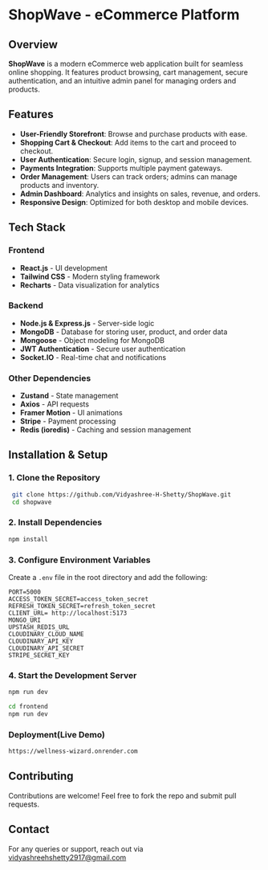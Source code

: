 # ShopWave - eCommerce Platform

## Overview
**ShopWave** is a modern eCommerce web application built for seamless online shopping. It features product browsing, cart management, secure authentication, and an intuitive admin panel for managing orders and products.

## Features
- **User-Friendly Storefront**: Browse and purchase products with ease.
- **Shopping Cart & Checkout**: Add items to the cart and proceed to checkout.
- **User Authentication**: Secure login, signup, and session management.
- **Payments Integration**: Supports multiple payment gateways.
- **Order Management**: Users can track orders; admins can manage products and inventory.
- **Admin Dashboard**: Analytics and insights on sales, revenue, and orders.
- **Responsive Design**: Optimized for both desktop and mobile devices.

## Tech Stack
### **Frontend**
- **React.js** - UI development
- **Tailwind CSS** - Modern styling framework
- **Recharts** - Data visualization for analytics

### **Backend**
- **Node.js & Express.js** - Server-side logic
- **MongoDB** - Database for storing user, product, and order data
- **Mongoose** - Object modeling for MongoDB
- **JWT Authentication** - Secure user authentication
- **Socket.IO** - Real-time chat and notifications

### **Other Dependencies**
- **Zustand** - State management
- **Axios** - API requests
- **Framer Motion** - UI animations
- **Stripe** - Payment processing
- **Redis (ioredis)** - Caching and session management

## Installation & Setup
### **1. Clone the Repository**
```sh
 git clone https://github.com/Vidyashree-H-Shetty/ShopWave.git
 cd shopwave
```

### **2. Install Dependencies**
```sh
npm install
```

### **3. Configure Environment Variables**
Create a `.env` file in the root directory and add the following:
```env
PORT=5000
ACCESS_TOKEN_SECRET=access_token_secret
REFRESH_TOKEN_SECRET=refresh_token_secret
CLIENT_URL= http://localhost:5173
MONGO_URI
UPSTASH_REDIS_URL
CLOUDINARY_CLOUD_NAME
CLOUDINARY_API_KEY
CLOUDINARY_API_SECRET
STRIPE_SECRET_KEY
```

### **4. Start the Development Server**
```sh
npm run dev
```
```sh
cd frontend
npm run dev
```
### **Deployment(Live Demo)**
```sh
https://wellness-wizard.onrender.com
```

## Contributing
Contributions are welcome! Feel free to fork the repo and submit pull requests.

## Contact
For any queries or support, reach out via vidyashreehshetty2917@gmail.com

